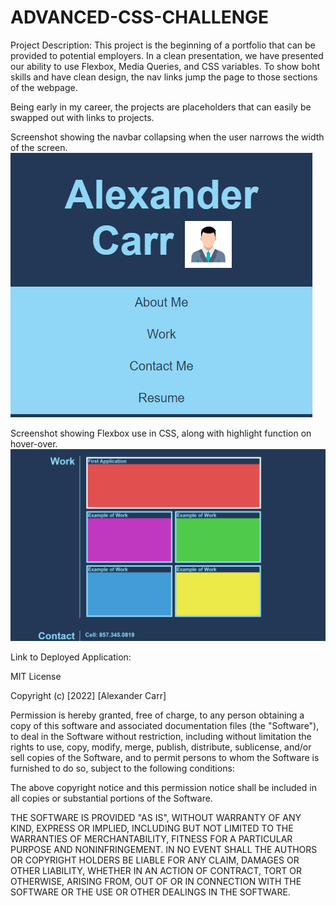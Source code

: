 # ADVANCED-CSS-CHALLENGE

Project Description: This project is the beginning of a portfolio that can be provided to potential employers.
In a clean presentation, we have presented our ability to use Flexbox, Media Queries, and CSS variables. To show boht skills and have clean design, the nav links jump the page to those sections of the webpage. 

Being early in my career, the projects are placeholders that can easily be swapped out with links to projects.


Screenshot showing the navbar collapsing when the user narrows the width of the screen.
<img src="https://github.com/msusyr24/ADVANCED-CSS-CHALLENGE/blob/791870fca6db8fa1e4bab1aa4283e2c4af678ddd/Nav%20Collapse.png">

Screenshot showing Flexbox use in CSS, along with highlight function on hover-over.
<img src="https://github.com/msusyr24/ADVANCED-CSS-CHALLENGE/blob/e091c78df16c2a016005d0629f37295344330906/Flexbox.png">


Link to Deployed Application: 

MIT License

Copyright (c) [2022] [Alexander Carr]

Permission is hereby granted, free of charge, to any person obtaining a copy
of this software and associated documentation files (the "Software"), to deal
in the Software without restriction, including without limitation the rights
to use, copy, modify, merge, publish, distribute, sublicense, and/or sell
copies of the Software, and to permit persons to whom the Software is
furnished to do so, subject to the following conditions:

The above copyright notice and this permission notice shall be included in all
copies or substantial portions of the Software.

THE SOFTWARE IS PROVIDED "AS IS", WITHOUT WARRANTY OF ANY KIND, EXPRESS OR
IMPLIED, INCLUDING BUT NOT LIMITED TO THE WARRANTIES OF MERCHANTABILITY,
FITNESS FOR A PARTICULAR PURPOSE AND NONINFRINGEMENT. IN NO EVENT SHALL THE
AUTHORS OR COPYRIGHT HOLDERS BE LIABLE FOR ANY CLAIM, DAMAGES OR OTHER
LIABILITY, WHETHER IN AN ACTION OF CONTRACT, TORT OR OTHERWISE, ARISING FROM,
OUT OF OR IN CONNECTION WITH THE SOFTWARE OR THE USE OR OTHER DEALINGS IN THE
SOFTWARE.